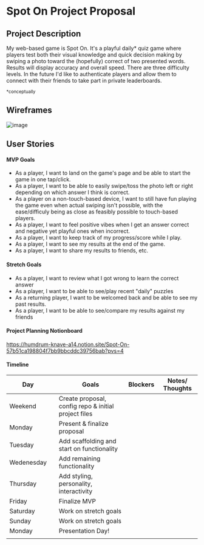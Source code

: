 # Spot On Project Proposal

## Project Description 

My web-based game is Spot On. It's a playful daily* quiz game where players test both their visual knowledge and quick decision making by swiping a photo toward the (hopefully) correct of two presented words. Results will display accuracy and overall speed. There are three difficulty levels. In the future I'd like to authenticate players and allow them to connect with their friends to take part in private leaderboards.

<sub>*conceptually</sub>

## Wireframes

![image](https://github.com/iangilmore/spot-on/assets/6451468/9b032f0e-ce4b-4b02-82d1-06d130279675)

## User Stories

#### MVP Goals

- As a player, I want to land on the game's page and be able to start the game in one tap/click.
- As a player, I want to be able to easily swipe/toss the photo left or right depending on which answer I think is correct.
- As a player on a non-touch-based device, I want to still have fun playing the game even when actual swiping isn't possible, with the ease/difficuly being as close as feasibly possible to touch-based players.
- As a player, I want to feel positive vibes when I get an answer correct and negative yet playful ones when incorrect.
- As a player, I want to keep track of my progress/score while I play.
- As a player, I want to see my results at the end of the game.
- As a player, I want to share my results to friends, etc.

#### Stretch Goals

- As a player, I want to review what I got wrong to learn the correct answer
- As a player, I want to be able to see/play recent "daily" puzzles
- As a returning player, I want to be welcomed back and be able to see my past results.
- As a player, I want to be able to see/compare my results against my friends

#### Project Planning Notionboard
https://humdrum-knave-a14.notion.site/Spot-On-57b51ca198804f7bb9bbcddc39756bab?pvs=4

#### Timeline
| Day        |   | Goals                                                           | Blockers           | Notes/ Thoughts           |
|------------|---|-----------------------------------------------------------------|--------------------|---------------------------|
| Weekend    |   | Create proposal, config repo & initial project files            |                    |                           |
| Monday     |   | Present & finalize proposal                                     |                    |                           |
| Tuesday    |   | Add scaffolding and start on functionality                      |                    |                           |
| Wedenesday |   | Add remaining functionality                                     |                    |                           |
| Thursday   |   | Add styling, personality, interactivity                         |                    |                           |
| Friday     |   | Finalize MVP                                                    |                    |                           |
| Saturday   |   | Work on stretch goals                                           |                    |                           |
| Sunday     |   | Work on stretch goals                                           |                    |                           |
| Monday     |   | Presentation Day!                                               |                    |                           |
|            |   |                                                                 |                    |                           |
